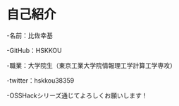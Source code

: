 # 自己紹介
-名前：比佐幸基

-GitHub：HSKKOU

-職業：大学院生（東京工業大学院情報理工学計算工学専攻）

-twitter：hskkou38359


-OSSHackシリーズ通じてよろしくお願いします！
